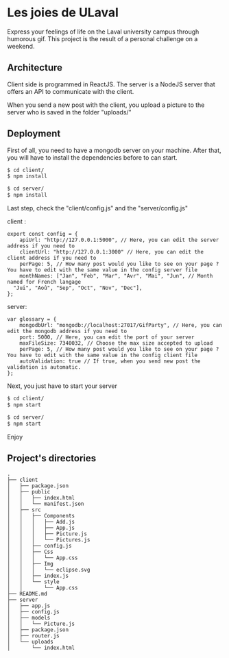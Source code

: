 # Les joies de ULaval

Express your feelings of life on the Laval university campus through humorous gif.
This project is the result of a personal challenge on a weekend.


## Architecture

Client side is programmed in ReactJS.
The server is a NodeJS server that offers an API to communicate with the client.

When you send a new post with the client, you upload a picture to the server who is saved in the folder "uploads/"

## Deployment

First of all, you need to have a mongodb server on your machine.
After that, you will have to install the dependencies before to can start.

```bash
$ cd client/
$ npm install
```

```bash
$ cd server/
$ npm install
```

Last step, check the "client/config.js" and the "server/config.js"

client :
```
export const config = {
    apiUrl: "http://127.0.0.1:5000", // Here, you can edit the server address if you need to
    clientUrl: "http://127.0.0.1:3000" // Here, you can edit the client address if you need to
    perPage: 5, // How many post would you like to see on your page ? You have to edit with the same value in the config server file
    monthNames: ["Jan", "Feb", "Mar", "Avr", "Mai", "Jun", // Month named for French langage
  "Jui", "Aoû", "Sep", "Oct", "Nov", "Dec"],
};
```

server:

```
var glossary = {
    mongodbUrl: "mongodb://localhost:27017/GifParty", // Here, you can edit the mongodb address if you need to
    port: 5000, // Here, you can edit the port of your server
    maxFileSize: 7340032, // Choose the max size accepted to upload
    perPage: 5, // How many post would you like to see on your page ? You have to edit with the same value in the config client file
    autoValidation: true // If true, when you send new post the validation is automatic.
};
```

Next, you just have to start your server

```bash
$ cd client/
$ npm start
```

```bash
$ cd server/
$ npm start
```

Enjoy

## Project's directories

```
.
├── client
│   ├── package.json
│   ├── public
│   │   ├── index.html
│   │   └── manifest.json
│   ├── src
│   │   ├── Components
│   │   │   ├── Add.js
│   │   │   ├── App.js
│   │   │   ├── Picture.js
│   │   │   └── Pictures.js
│   │   ├── config.js
│   │   ├── Css
│   │   │   └── App.css
│   │   ├── Img
│   │   │   └── eclipse.svg
│   │   ├── index.js
│   │   └── style
│   │       └── App.css
├── README.md
├── server
│   ├── app.js
│   ├── config.js
│   ├── models
│   │   └── Picture.js
│   ├── package.json
│   ├── router.js
│   └── uploads
│       └── index.html

```